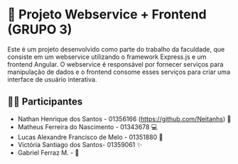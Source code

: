 # 🚀 Projeto Webservice + Frontend (GRUPO 3)

Este é um projeto desenvolvido como parte do trabalho da faculdade, que consiste em um webservice utilizando o framework Express.js e um frontend Angular. O webservice é responsável por fornecer serviços para manipulação de dados e o frontend consome esses serviços para criar uma interface de usuário interativa.

## 👩‍💻 Participantes

- Nathan Henrique dos Santos - 01356166 (https://github.com/Neitanhs) 🌟
- Matheus Ferreira do Nascimento - 01343678 💻
- Lucas Alexandre Francisco de Melo - 01351880 🎨
- Victória Santiago dos Santos- 01359061 ✨
- Gabriel Ferraz M. - 🚀
